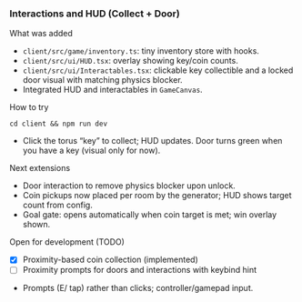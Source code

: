 ### Interactions and HUD (Collect + Door)

What was added
- `client/src/game/inventory.ts`: tiny inventory store with hooks.
- `client/src/ui/HUD.tsx`: overlay showing key/coin counts.
- `client/src/ui/Interactables.tsx`: clickable key collectible and a locked door visual with matching physics blocker.
- Integrated HUD and interactables in `GameCanvas`.

How to try
```
cd client && npm run dev
```
- Click the torus “key” to collect; HUD updates. Door turns green when you have a key (visual only for now).

Next extensions
- Door interaction to remove physics blocker upon unlock.
- Coin pickups now placed per room by the generator; HUD shows target count from config.
- Goal gate: opens automatically when coin target is met; win overlay shown.

Open for development (TODO)
- [x] Proximity-based coin collection (implemented)
- [ ] Proximity prompts for doors and interactions with keybind hint
- Prompts (E/ tap) rather than clicks; controller/gamepad input.


